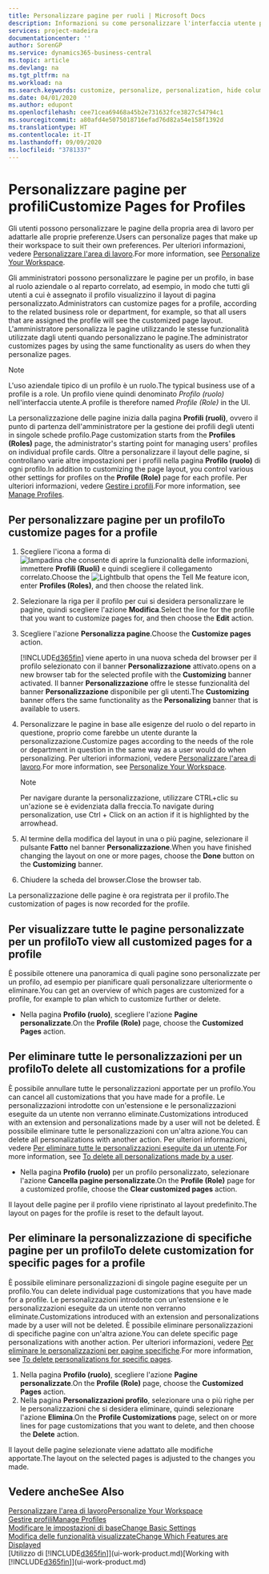 ```yaml
---
title: Personalizzare pagine per ruoli | Microsoft Docs
description: Informazioni su come personalizzare l'interfaccia utente per un profilo (ruolo) di modo che tutti gli utenti assegnati a quel ruolo vedano un'area di lavoro personalizzata.
services: project-madeira
documentationcenter: ''
author: SorenGP
ms.service: dynamics365-business-central
ms.topic: article
ms.devlang: na
ms.tgt_pltfrm: na
ms.workload: na
ms.search.keywords: customize, personalize, personalization, hide columns, remove fields, move fields
ms.date: 04/01/2020
ms.author: edupont
ms.openlocfilehash: cee71cea69468a45b2e731632fce3827c54794c1
ms.sourcegitcommit: a80afd4e5075018716efad76d82a54e158f1392d
ms.translationtype: HT
ms.contentlocale: it-IT
ms.lasthandoff: 09/09/2020
ms.locfileid: "3781337"
---
```

# <a name="customize-pages-for-profiles"></a><span data-ttu-id="3c248-103">Personalizzare pagine per profili</span><span class="sxs-lookup"><span data-stu-id="3c248-103">Customize Pages for Profiles</span></span>
<span data-ttu-id="3c248-104">Gli utenti possono personalizzare le pagine della propria area di lavoro per adattarle alle proprie preferenze.</span><span class="sxs-lookup"><span data-stu-id="3c248-104">Users can personalize pages that make up their workspace to suit their own preferences.</span></span> <span data-ttu-id="3c248-105">Per ulteriori informazioni, vedere [Personalizzare l'area di lavoro](ui-personalization-user.md).</span><span class="sxs-lookup"><span data-stu-id="3c248-105">For more information, see [Personalize Your Workspace](ui-personalization-user.md).</span></span>

<span data-ttu-id="3c248-106">Gli amministratori possono personalizzare le pagine per un profilo, in base al ruolo aziendale o al reparto correlato, ad esempio, in modo che tutti gli utenti a cui è assegnato il profilo visualizzino il layout di pagina personalizzato.</span><span class="sxs-lookup"><span data-stu-id="3c248-106">Administrators can customize pages for a profile, according to the related business role or department, for example, so that all users that are assigned the profile will see the customized page layout.</span></span> <span data-ttu-id="3c248-107">L'amministratore personalizza le pagine utilizzando le stesse funzionalità utilizzate dagli utenti quando personalizzano le pagine.</span><span class="sxs-lookup"><span data-stu-id="3c248-107">The administrator customizes pages by using the same functionality as users do when they personalize pages.</span></span>

> [!NOTE]
> <span data-ttu-id="3c248-108">L'uso aziendale tipico di un profilo è un ruolo.</span><span class="sxs-lookup"><span data-stu-id="3c248-108">The typical business use of a profile is a role.</span></span> <span data-ttu-id="3c248-109">Un profilo viene quindi denominato *Profilo (ruolo)* nell'interfaccia utente.</span><span class="sxs-lookup"><span data-stu-id="3c248-109">A profile is therefore named *Profile (Role)* in the UI.</span></span>

<span data-ttu-id="3c248-110">La personalizzazione delle pagine inizia dalla pagina **Profili (ruoli)**, ovvero il punto di partenza dell'amministratore per la gestione dei profili degli utenti in singole schede profilo.</span><span class="sxs-lookup"><span data-stu-id="3c248-110">Page customization starts from the **Profiles (Roles)** page, the administrator's starting point for managing users' profiles on individual profile cards.</span></span> <span data-ttu-id="3c248-111">Oltre a personalizzare il layout delle pagine, si controllano varie altre impostazioni per i profili nella pagina **Profilo (ruolo)** di ogni profilo.</span><span class="sxs-lookup"><span data-stu-id="3c248-111">In addition to customizing the page layout, you control various other settings for profiles on the **Profile (Role)** page for each profile.</span></span> <span data-ttu-id="3c248-112">Per ulteriori informazioni, vedere [Gestire i profili](admin-users-profiles-roles.md).</span><span class="sxs-lookup"><span data-stu-id="3c248-112">For more information, see [Manage Profiles](admin-users-profiles-roles.md).</span></span>

## <a name="to-customize-pages-for-a-profile"></a><span data-ttu-id="3c248-113">Per personalizzare pagine per un profilo</span><span class="sxs-lookup"><span data-stu-id="3c248-113">To customize pages for a profile</span></span>
1. <span data-ttu-id="3c248-114">Scegliere l'icona a forma di ![lampadina che consente di aprire la funzionalità delle informazioni](media/ui-search/search_small.png "Informazioni sull'operazione che si desidera eseguire"), immettere **Profili (Ruoli)** e quindi scegliere il collegamento correlato.</span><span class="sxs-lookup"><span data-stu-id="3c248-114">Choose the ![Lightbulb that opens the Tell Me feature](media/ui-search/search_small.png "Tell me what you want to do") icon, enter **Profiles (Roles)**, and then choose the related link.</span></span>
2. <span data-ttu-id="3c248-115">Selezionare la riga per il profilo per cui si desidera personalizzare le pagine, quindi scegliere l'azione **Modifica**.</span><span class="sxs-lookup"><span data-stu-id="3c248-115">Select the line for the profile that you want to customize pages for, and then choose the **Edit** action.</span></span>
3. <span data-ttu-id="3c248-116">Scegliere l'azione **Personalizza pagine**.</span><span class="sxs-lookup"><span data-stu-id="3c248-116">Choose the **Customize pages** action.</span></span>

    [!INCLUDE[d365fin](includes/d365fin_md.md)] <span data-ttu-id="3c248-117">viene aperto in una nuova scheda del browser per il profilo selezionato con il banner **Personalizzazione** attivato.</span><span class="sxs-lookup"><span data-stu-id="3c248-117">opens on a new browser tab for the selected profile with the **Customizing** banner activated.</span></span> <span data-ttu-id="3c248-118">Il banner **Personalizzazione** offre le stesse funzionalità del banner **Personalizzazione** disponibile per gli utenti.</span><span class="sxs-lookup"><span data-stu-id="3c248-118">The **Customizing** banner offers the same functionality as the **Personalizing** banner that is available to users.</span></span>

4. <span data-ttu-id="3c248-119">Personalizzare le pagine in base alle esigenze del ruolo o del reparto in questione, proprio come farebbe un utente durante la personalizzazione.</span><span class="sxs-lookup"><span data-stu-id="3c248-119">Customize pages according to the needs of the role or department in question in the same way as a user would do when personalizing.</span></span> <span data-ttu-id="3c248-120">Per ulteriori informazioni, vedere [Personalizzare l'area di lavoro](ui-personalization-user.md).</span><span class="sxs-lookup"><span data-stu-id="3c248-120">For more information, see [Personalize Your Workspace](ui-personalization-user.md).</span></span>

    > [!NOTE]
    > <span data-ttu-id="3c248-121">Per navigare durante la personalizzazione, utilizzare CTRL+clic su un'azione se è evidenziata dalla freccia.</span><span class="sxs-lookup"><span data-stu-id="3c248-121">To navigate during personalization, use Ctrl + Click on an action if it is highlighted by the arrowhead.</span></span>

5. <span data-ttu-id="3c248-122">Al termine della modifica del layout in una o più pagine, selezionare il pulsante **Fatto** nel banner **Personalizzazione**.</span><span class="sxs-lookup"><span data-stu-id="3c248-122">When you have finished changing the layout on one or more pages, choose the **Done** button on the **Customizing** banner.</span></span>
6. <span data-ttu-id="3c248-123">Chiudere la scheda del browser.</span><span class="sxs-lookup"><span data-stu-id="3c248-123">Close the browser tab.</span></span>

<span data-ttu-id="3c248-124">La personalizzazione delle pagine è ora registrata per il profilo.</span><span class="sxs-lookup"><span data-stu-id="3c248-124">The customization of pages is now recorded for the profile.</span></span>

## <a name="to-view-all-customized-pages-for-a-profile"></a><span data-ttu-id="3c248-125">Per visualizzare tutte le pagine personalizzate per un profilo</span><span class="sxs-lookup"><span data-stu-id="3c248-125">To view all customized pages for a profile</span></span>
<span data-ttu-id="3c248-126">È possibile ottenere una panoramica di quali pagine sono personalizzate per un profilo, ad esempio per pianificare quali personalizzare ulteriormente o eliminare.</span><span class="sxs-lookup"><span data-stu-id="3c248-126">You can get an overview of which pages are customized for a profile, for example to plan which to customize further or delete.</span></span>

- <span data-ttu-id="3c248-127">Nella pagina **Profilo (ruolo)**, scegliere l'azione **Pagine personalizzate**.</span><span class="sxs-lookup"><span data-stu-id="3c248-127">On the **Profile (Role)** page, choose the **Customized Pages** action.</span></span>

## <a name="to-delete-all-customizations-for-a-profile"></a><span data-ttu-id="3c248-128">Per eliminare tutte le personalizzazioni per un profilo</span><span class="sxs-lookup"><span data-stu-id="3c248-128">To delete all customizations for a profile</span></span>
<span data-ttu-id="3c248-129">È possibile annullare tutte le personalizzazioni apportate per un profilo.</span><span class="sxs-lookup"><span data-stu-id="3c248-129">You can cancel all customizations that you have made for a profile.</span></span> <span data-ttu-id="3c248-130">Le personalizzazioni introdotte con un'estensione e le personalizzazioni eseguite da un utente non verranno eliminate.</span><span class="sxs-lookup"><span data-stu-id="3c248-130">Customizations introduced with an extension and personalizations made by a user will not be deleted.</span></span> <span data-ttu-id="3c248-131">È possibile eliminare tutte le personalizzazioni con un'altra azione.</span><span class="sxs-lookup"><span data-stu-id="3c248-131">You can delete all personalizations with another action.</span></span> <span data-ttu-id="3c248-132">Per ulteriori informazioni, vedere [Per eliminare tutte le personalizzazioni eseguite da un utente](admin-users-profiles-roles.md#to-delete-all-personalizations-made-by-a-user).</span><span class="sxs-lookup"><span data-stu-id="3c248-132">For more information, see [To delete all personalizations made by a user](admin-users-profiles-roles.md#to-delete-all-personalizations-made-by-a-user).</span></span>

- <span data-ttu-id="3c248-133">Nella pagina **Profilo (ruolo)** per un profilo personalizzato, selezionare l'azione **Cancella pagine personalizzate**.</span><span class="sxs-lookup"><span data-stu-id="3c248-133">On the **Profile (Role)** page for a customized profile, choose the **Clear customized pages** action.</span></span>

<span data-ttu-id="3c248-134">Il layout delle pagine per il profilo viene ripristinato al layout predefinito.</span><span class="sxs-lookup"><span data-stu-id="3c248-134">The layout on pages for the profile is reset to the default layout.</span></span>  

## <a name="to-delete-customization-for-specific-pages-for-a-profile"></a><span data-ttu-id="3c248-135">Per eliminare la personalizzazione di specifiche pagine per un profilo</span><span class="sxs-lookup"><span data-stu-id="3c248-135">To delete customization for specific pages for a profile</span></span>
<span data-ttu-id="3c248-136">È possibile eliminare personalizzazioni di singole pagine eseguite per un profilo.</span><span class="sxs-lookup"><span data-stu-id="3c248-136">You can delete individual page customizations that you have made for a profile.</span></span> <span data-ttu-id="3c248-137">Le personalizzazioni introdotte con un'estensione e le personalizzazioni eseguite da un utente non verranno eliminate.</span><span class="sxs-lookup"><span data-stu-id="3c248-137">Customizations introduced with an extension and personalizations made by a user will not be deleted.</span></span> <span data-ttu-id="3c248-138">È possibile eliminare personalizzazioni di specifiche pagine con un'altra azione.</span><span class="sxs-lookup"><span data-stu-id="3c248-138">You can delete specific page personalizations with another action.</span></span> <span data-ttu-id="3c248-139">Per ulteriori informazioni, vedere [Per eliminare le personalizzazioni per pagine specifiche](admin-users-profiles-roles.md#to-delete-personalizations-for-specific-pages).</span><span class="sxs-lookup"><span data-stu-id="3c248-139">For more information, see [To delete personalizations for specific pages](admin-users-profiles-roles.md#to-delete-personalizations-for-specific-pages).</span></span>

1. <span data-ttu-id="3c248-140">Nella pagina **Profilo (ruolo)**, scegliere l'azione **Pagine personalizzate**.</span><span class="sxs-lookup"><span data-stu-id="3c248-140">On the **Profile (Role)** page, choose the **Customized Pages** action.</span></span>
2. <span data-ttu-id="3c248-141">Nella pagina **Personalizzazioni profilo**, selezionare una o più righe per le personalizzazioni che si desidera eliminare, quindi selezionare l'azione **Elimina**.</span><span class="sxs-lookup"><span data-stu-id="3c248-141">On the **Profile Customizations** page, select on or more lines for page customizations that you want to delete, and then choose the **Delete** action.</span></span>

<span data-ttu-id="3c248-142">Il layout delle pagine selezionate viene adattato alle modifiche apportate.</span><span class="sxs-lookup"><span data-stu-id="3c248-142">The layout on the selected pages is adjusted to the changes you made.</span></span>

## <a name="see-also"></a><span data-ttu-id="3c248-143">Vedere anche</span><span class="sxs-lookup"><span data-stu-id="3c248-143">See Also</span></span>
[<span data-ttu-id="3c248-144">Personalizzare l'area di lavoro</span><span class="sxs-lookup"><span data-stu-id="3c248-144">Personalize Your Workspace</span></span>](ui-personalization-user.md)  
[<span data-ttu-id="3c248-145">Gestire profili</span><span class="sxs-lookup"><span data-stu-id="3c248-145">Manage Profiles</span></span>](admin-users-profiles-roles.md)  
[<span data-ttu-id="3c248-146">Modificare le impostazioni di base</span><span class="sxs-lookup"><span data-stu-id="3c248-146">Change Basic Settings</span></span>](ui-change-basic-settings.md)  
[<span data-ttu-id="3c248-147">Modifica delle funzionalità visualizzate</span><span class="sxs-lookup"><span data-stu-id="3c248-147">Change Which Features are Displayed</span></span>](ui-experiences.md)  
<span data-ttu-id="3c248-148">[Utilizzo di [!INCLUDE[d365fin](includes/d365fin_md.md)]](ui-work-product.md)</span><span class="sxs-lookup"><span data-stu-id="3c248-148">[Working with [!INCLUDE[d365fin](includes/d365fin_md.md)]](ui-work-product.md)</span></span>  

